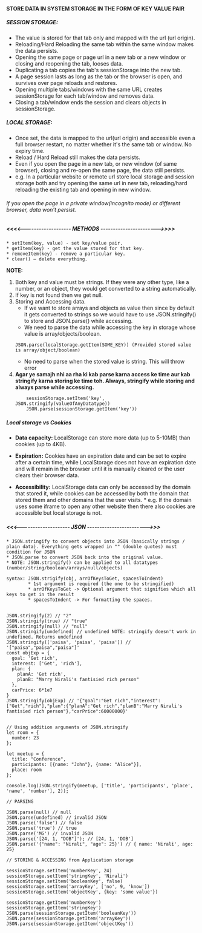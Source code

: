 #### STORE DATA IN SYSTEM STORAGE IN THE FORM OF KEY VALUE PAIR

##### SESSION STORAGE: 
- The value is stored for that tab only and mapped with the url (url origin). 
- Reloading/Hard Reloading the same tab within the same window makes the data persists.
- Opening the same page or page url in a new tab or a new window or closing and reopening the tab, looses data.
- Duplicating a tab copies the tab's sessionStorage into the new tab.
- A page session lasts as long as the tab or the browser is open, and survives over page reloads and restores.
- Opening multiple tabs/windows with the same URL creates sessionStorage for each tab/window and removes data.
- Closing a tab/window ends the session and clears objects in sessionStorage.

##### LOCAL STORAGE:
- Once set, the data is mapped to the url(url origin) and accessible even a full browser restart, no matter whether it's the same tab or window. No expiry time.
- Reload / Hard Reload still makes the data persists.
- Even if you open the page in a new tab, or new window (of same browser), closing and re-open the same page, the data still persists.
- e.g. In a particular website or remote url store local storage and session storage both and try opening the same url in new tab, reloading/hard reloading the existing tab and opening in new window.
    
###### If you open the page in a private window(incognito mode) or different browser, data won't persist.
##### <<<<------------------- METHODS ----------------------->>>>

    * setItem(key, value) - set key/value pair.
    * getItem(key) - get the value stored for that key.
    * removeItem(key) - remove a particular key.
    * clear() – delete everything.

**NOTE:**
1. Both key and value must be strings. If they were any other type, like a number, or an object, they would get converted to a string automatically.
2. If key is not found then we get null.
3. Storing and Accessing data.
    -  If we want to store arrays and objects as value then since by default it gets converted to strings so we would have to use JSON.stringify() to store and JSON.parse() while accessing.
    - We need to parse the data while accessing the key in storage whose value is array/objects/boolean. 
    ```
    JSON.parse(localStorage.getItem(SOME_KEY)) (Provided stored value is array/object/boolean)
    ```
    - No need to parse when the stored value is string. This will throw error
4. **Agar ye samajh nhi aa rha ki kab parse karna access ke time aur kab stringify karna storing ke time toh. Always, stringify while storing and always parse while accessing.**
    ```
        sessionStorage.setItem('key', JSON.stringify(valueOfAnyDatatype))
        JSON.parse(sessionStorage.getItem('key'))
    ```


 ##### Local storage vs Cookies

- **Data capacity:** LocalStorage can store more data (up to 5-10MB) than cookies (up to 4KB).

- **Expiration:** Cookies have an expiration date and can be set to expire after a certain time, while LocalStorage does not have an expiration date and will remain in the browser until it is manually cleared or the user clears their browser data.

- **Accessibility:** LocalStorage data can only be accessed by the domain that stored it, while cookies can be accessed by both the domain that stored them and other domains that the user visits.
            *  e.g. If the domain uses some iframe to open any other website then there also cookies are accessible but local storage is not.


##### <<<-------------------- JSON ------------------------>>>
```
* JSON.stringify to convert objects into JSON (basically strings / plain data). Everything gets wrapped in "" (double quotes) must condition for JSON
* JSON.parse to convert JSON back into the original value.
* NOTE: JSON.stringify() can be applied to all datatypes (number/string/boolean/arrays/null/objects)

syntax: JSON.strigify(obj, arrOfKeysToGet, spacesToIndent)
        * 1st argument is required (the one to be stringified)
        * arrOfKeysToGet -> Optional argument that signifies which all keys to get in the result
        * spacesToIndent -> For formatting the spaces. 


JSON.stringify(2) // "2"
JSON.stringify(true) // "true"
JSON.stringify(null) // "null"
JSON.stringify(undefined) // undefined NOTE: stringify doesn't work in undefined. Returns undefined
JSON.stringify(['paisa', 'paisa', 'paisa']) // '["paisa","paisa","paisa"]'
const objExp = { 
  goal: 'Get rich', 
  interest: ['Get', 'rich'], 
  plan: {
    planA: 'Get rich',
    planB: "Marry Nirali's fantisied rich person"
  },  
  carPrice: 6*1e7 
}
JSON.stringify(objExp) // '{"goal":"Get rich","interest":["Get","rich"],"plan":{"planA":"Get rich","planB":"Marry Nirali's fantisied rich person"},"carPrice":60000000}'


// Using addition arguments of JSON.stringify
let room = {
  number: 23
};

let meetup = {
  title: "Conference",
  participants: [{name: "John"}, {name: "Alice"}],
  place: room
};

console.log(JSON.stringify(meetup, ['title', 'participants', 'place', 'name', 'number'], 2));

// PARSING

JSON.parse(null) // null
JSON.parse(undefined) // invalid JSON
JSON.parse('false') // false
JSON.parse('true') // true
JSON.parse('MG') // invalid JSON
JSON.parse('[24, 1, "DOB"]'); // [24, 1, 'DOB']
JSON.parse('{"name": "Nirali", "age": 25}') // { name: 'Nirali', age: 25}

// STORING & ACCESSING from Application storage

sessionStorage.setItem('numberKey', 24)
sessionStorage.setItem('stringKey', 'Nirali')
sessionStorage.setItem('booleanKey', false)
sessionStorage.setItem('arrayKey', ['no', 9, 'know'])
sessionStorage.setItem('objectKey', {key: 'some value'})

sessionStorage.getItem('numberKey')
sessionStorage.getItem('stringKey')
JSON.parse(sessionStorage.getItem('booleanKey'))
JSON.parse(sessionStorage.getItem('arrayKey'))
JSON.parse(sessionStorage.getItem('objectKey'))